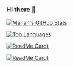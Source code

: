 ### Hi there 👋
[![Manan's GitHub Stats](https://github-readme-stats.vercel.app/api?username=bhatia47&theme=radical)](https://github.com/bhatia47)

[![Top Languages](https://github-readme-stats.vercel.app/api/top-langs/?username=bhatia47&theme=radical)](https://github.com/bhatia47)

[![ReadMe Card](https://github-readme-stats.vercel.app/api/pin/?username=bhatia47&repo=data-structs-and-algorithms&theme=radical))](https://github.com/anuraghazra/github-readme-stats)

[![ReadMe Card](https://github-readme-stats.vercel.app/api/pin/?username=bhatia47&repo=airport-management-system&theme=radical))](https://github.com/anuraghazra/github-readme-stats)
<!--
**bhatia47/bhatia47** is a ✨ _special_ ✨ repository because its `README.md` (this file) appears on your GitHub profile.

Here are some ideas to get you started:

- 🔭 I’m currently working on ...
- 🌱 I’m currently learning ...
- 👯 I’m looking to collaborate on ...
- 🤔 I’m looking for help with ...
- 💬 Ask me about ...
- 📫 How to reach me: ...
- 😄 Pronouns: ...
- ⚡ Fun fact: ...
-->
